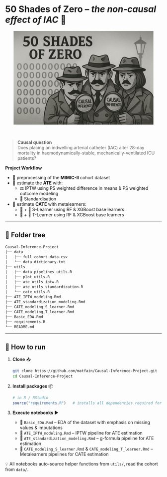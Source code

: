 # 50 Shades of Zero – *the non-causal effect of IAC* 🎯

<!-- cool cover art -->
<div align="center">
  <img src="cover_image.png" width="450" alt="50 Shades of Zero">
</div>

&nbsp;

> **Causal question**  
> Does placing an indwelling arterial catheter (IAC) alter 28-day mortality in haemodynamically-stable, mechanically-ventilated ICU patients?

**Project Workflow**  
* 🧹 preprocessing of the **MIMIC-II** cohort dataset 
* 🎯 estimate the **ATE** with:  
  * ⚖️ IPTW using PS weighted difference in means & PS weighted outcome modeling  
  * 📏 Standardisation 
* 🧩 estimate **CATE** with metalearners:
  * 🌲 + 🦾 S-Learner using RF & XGBoost base learners
  * 🌲 + 🦾 T-Learner using RF & XGBoost base learners 


---

## 📂 Folder tree
```
Causal-Inference-Project
├── data
│   ├── full_cohort_data.csv
│   └── data_dictionary.txt
├── utils
│   ├── data_pipelines_utils.R
│   ├── plot_utils.R
│   ├── ate_utils_iptw.R
│   ├── ate_utils_standardization.R
│   └── cate_utils.R
├── ATE_IPTW_modeling.Rmd
├── ATE_standardization_modeling.Rmd
├── CATE_modeling_S_learner.Rmd
├── CATE_modeling_T_learner.Rmd
├── Basic_EDA.Rmd
├── requirements.R
└── README.md
```

---

## 🚀 How to run
1. **Clone** 📥
   ```bash
   git clone https://github.com/matfain/Causal-Inference-Project.git
   cd Causal-Inference-Project
   ```

2. **Install packages** 📦  
   ```r
   # in R / RStudio
   source("requirements.R")   # installs all dependencies required for the project
   ```

3. **Execute notebooks** ▶️ 
   * 📑 `Basic_EDA.Rmd` – EDA of the dataset with emphasis on missing values & imputations
   * 📑 `ATE_IPTW_modeling.Rmd` – IPTW pipeline for ATE estimation
   * 📑 `ATE_standardization_modeling.Rmd` – g-formula pipeline for ATE estimation  
   * 📑 `CATE_modeling_S_learner.Rmd` & `CATE_modeling_T_learner.Rmd` – Metalearners pipelines for CATE estimation

💡 All notebooks auto-source helper functions from `utils/`, read the cohort from `data/`.
